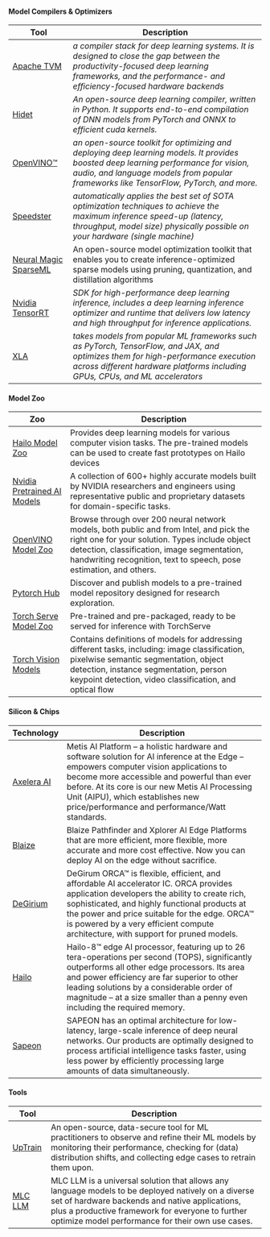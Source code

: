 #### Model Compilers & Optimizers

| Tool | Description |
| --- | --- |
| [Apache TVM](https://github.com/apache/tvm) | _a compiler stack for deep learning systems. It is designed to close the gap between the productivity-focused deep learning frameworks, and the performance- and efficiency-focused hardware backends_ |
| [Hidet](https://github.com/hidet-org/hidet) | _An open-source deep learning compiler, written in Python. It supports end-to-end compilation of DNN models from PyTorch and ONNX to efficient cuda kernels._ |
| [OpenVINO™](https://docs.openvino.ai/latest/home.html) | _an open-source toolkit for optimizing and deploying deep learning models. It provides boosted deep learning performance for vision, audio, and language models from popular frameworks like TensorFlow, PyTorch, and more._ |
| [Speedster](https://github.com/nebuly-ai/nebullvm/tree/main/apps/accelerate/speedster) | _automatically applies the best set of SOTA optimization techniques to achieve the maximum inference speed-up (latency, throughput, model size) physically possible on your hardware (single machine)_ |
| [Neural Magic SparseML](https://github.com/neuralmagic/sparseml) | An open-source model optimization toolkit that enables you to create inference-optimized sparse models using pruning, quantization, and distillation algorithms |
| [Nvidia TensorRT](https://developer.nvidia.com/tensorrt) | _SDK for high-performance deep learning inference, includes a deep learning inference optimizer and runtime that delivers low latency and high throughput for inference applications._ |
| [XLA](https://github.com/openxla/xla) | _takes models from popular ML frameworks such as PyTorch, TensorFlow, and JAX, and optimizes them for high-performance execution across different hardware platforms including GPUs, CPUs, and ML accelerators_ |

#### Model Zoo
| Zoo | Description |
| --- | ---|
| [Hailo Model Zoo](https://hailo.ai/products/hailo-software-suite/model-zoo/) | Provides deep learning models for various computer vision tasks. The pre-trained models can be used to create fast prototypes on Hailo devices |
| [Nvidia Pretrained AI Models](https://developer.nvidia.com/ai-models) | A collection of 600+ highly accurate models built by NVIDIA researchers and engineers using representative public and proprietary datasets for domain-specific tasks. |
| [OpenVINO Model Zoo](https://docs.openvino.ai/latest/model_zoo.html) | Browse through over 200 neural network models, both public and from Intel, and pick the right one for your solution. Types include object detection, classification, image segmentation, handwriting recognition, text to speech, pose estimation, and others. |
| [Pytorch Hub](https://pytorch.org/hub/) | Discover and publish models to a pre-trained model repository designed for research exploration. |
| [Torch Serve Model Zoo](https://pytorch.org/serve/model_zoo.html) | Pre-trained and pre-packaged, ready to be served for inference with TorchServe |
| [Torch Vision Models](https://pytorch.org/vision/stable/models.html) | Contains definitions of models for addressing different tasks, including: image classification, pixelwise semantic segmentation, object detection, instance segmentation, person keypoint detection, video classification, and optical flow |


#### Silicon & Chips

| Technology | Description |
| --- | --- |
| [Axelera AI](https://www.axelera.ai) | Metis AI Platform – a holistic hardware and software solution for AI inference at the Edge – empowers computer vision applications to become more accessible and powerful than ever before. At its core is our new Metis AI Processing Unit (AIPU), which establishes new price/performance and performance/Watt standards. |
| [Blaize](https://www.blaize.com) |  Blaize Pathfinder and Xplorer AI Edge Platforms that are more efficient, more flexible, more accurate and more cost effective. Now you can deploy AI on the edge without sacrifice. |
| [DeGirium](https://www.degirum.ai) | DeGirum ORCA™ is flexible, efficient, and affordable AI accelerator IC. ORCA provides application developers the ability to create rich, sophisticated, and highly functional products at the power and price suitable for the edge. ORCA™ is powered by a very efficient compute architecture, with support for pruned models.  |
| [Hailo](https://hailo.ai) | Hailo-8™ edge AI processor, featuring up to 26 tera-operations per second (TOPS), significantly outperforms all other edge processors. Its area and power efficiency are far superior to other leading solutions by a considerable order of magnitude – at a size smaller than a penny even including the required memory. |
| [Sapeon](https://www.sapeon.com) | SAPEON has an optimal architecture for low-latency, large-scale inference of deep neural networks. Our products are optimally designed to process artificial intelligence tasks faster, using less power by efficiently processing large amounts of data simultaneously. |

#### Tools
| Tool | Description |
| --- | --- |
| [UpTrain](https://github.com/uptrain-ai/uptrain) | An open-source, data-secure tool for ML practitioners to observe and refine their ML models by monitoring their performance, checking for (data) distribution shifts, and collecting edge cases to retrain them upon. |
| [MLC LLM](https://github.com/mlc-ai/mlc-llm) | MLC LLM is a universal solution that allows any language models to be deployed natively on a diverse set of hardware backends and native applications, plus a productive framework for everyone to further optimize model performance for their own use cases. |
